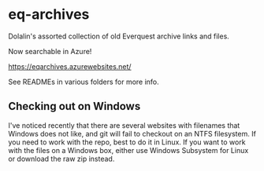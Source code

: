 # eq-archives
Dolalin's assorted collection of old Everquest archive links and files.

Now searchable in Azure!

https://eqarchives.azurewebsites.net/

See READMEs in various folders for more info.

## Checking out on Windows
I've noticed recently that there are several websites with filenames that Windows does not like, and git will fail to checkout on an NTFS filesystem. If you need to work with the repo, best to do it in Linux. If you want to work with the files on a Windows box, either use Windows Subsystem for Linux or download the raw zip instead.
